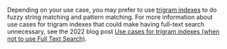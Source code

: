 Depending on your use case, you may prefer to use [trigram indexes](trigram-indexes.html) to do fuzzy string matching and pattern matching. For more information about use cases for trigram indexes that could make having full-text search unnecessary, see the 2022 blog post [Use cases for trigram indexes (when not to use Full Text Search)](https://www.cockroachlabs.com/blog/use-cases-trigram-indexes/).